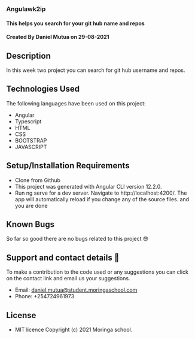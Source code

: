 ### Angulawk2ip
#### This helps you search for your git hub name and repos
#### Created By Daniel Mutua on 29-08-2021
## Description
In this week two project you can search for git hub username and repos.


## Technologies Used
 The following languages have been used on this project:
 * Angular
 * Typescript
 * HTML
 * CSS
 * BOOTSTRAP
 * JAVASCRIPT

## Setup/Installation Requirements
* Clone from Github
* This project was generated with Angular CLI version 12.2.0.
* Run ng serve for a dev server. Navigate to http://localhost:4200/. The app will automatically reload if you change any of the source files.
and you are done




## Known Bugs
 So far so good there are no bugs related to this project 😎
## Support and contact details 🙂
To make a contribution to the code used or any suggestions you can click on the contact link and email us your suggestions.
* Email: daniel.mutua@student.moringaschool.com
* Phone: +254724961973
## License
* MIT licence Copyright (c) 2021 Moringa school.
